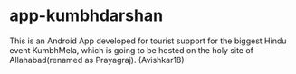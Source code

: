 # app-kumbhdarshan

This is an Android App developed for tourist support for the biggest Hindu event KumbhMela, which is going to be hosted on the holy site of Allahabad(renamed as Prayagraj). (Avishkar18)
